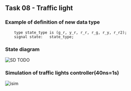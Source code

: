 ## Task 08 - Traffic light

### Example of definition of new data type
```
	type state_type is (g_r, y_r, r_r, r_g, r_y, r_r2);
	signal state:	state_type;
```
### State diagram
![SD](.png) TODO

### Simulation of traffic lights controller(40ns=1s)
![isim](isim.jpg)

